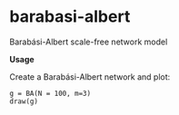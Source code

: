 # barabasi-albert
Barabási-Albert scale-free network model

**Usage**

Create a Barabási-Albert network and plot:
```
g = BA(N = 100, m=3)
draw(g)
```
